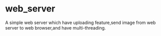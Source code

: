 # web_server
A simple web server which have uploading feature,send image from web server to web browser,and have multi-threading.
